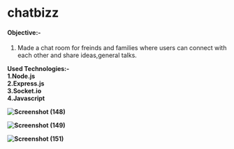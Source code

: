 # chatbizz

#### Objective:-

1. Made a chat room for freinds and families where users can connect with each other and share ideas,general talks.<br>

<b> Used Technologies:-<br>
  1.Node.js<br>
  2.Express.js<br>
  3.Socket.io<br>
  4.Javascript<br>


![Screenshot (148)](https://user-images.githubusercontent.com/69783183/178280980-69654734-4549-4c31-bc73-91667564b668.png)

![Screenshot (149)](https://user-images.githubusercontent.com/69783183/178283676-64d1b708-d1e6-4168-8ebd-9b2653a6ce98.png)

![Screenshot (151)](https://user-images.githubusercontent.com/69783183/178347662-82889e0a-f8c0-4420-aa76-4ab6b6f8b98e.png)


